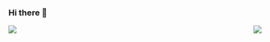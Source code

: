 ### Hi there 👋

<!--
**Zhuzhenghao/Zhuzhenghao** is a ✨ _special_ ✨ repository because its `README.md` (this file) appears on your GitHub profile.

Here are some ideas to get you started:

- 🔭 I’m currently working on ...
- 🌱 I’m currently learning ...
- 👯 I’m looking to collaborate on ...
- 🤔 I’m looking for help with ...
- 💬 Ask me about ...
- 📫 How to reach me: ...
- 😄 Pronouns: ...
- ⚡ Fun fact: ...
-->


<img align="left" src="https://github-readme-stats.vercel.app/api?username=Zhuzhenghao&show_icons=true&theme=radical" />

<img align="right" src="https://github-readme-stats.vercel.app/api/top-langs/?username=Zhuzhenghao&layout=compact" />
